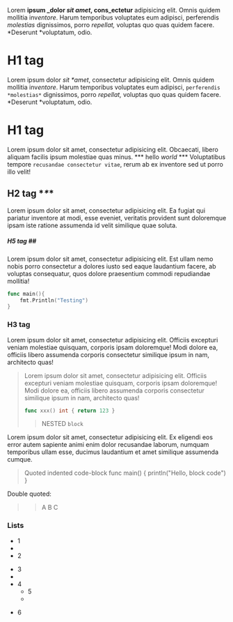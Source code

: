 Lorem **ipsum _dolor *sit amet*, cons_ectetur** adipisicing elit.
Omnis quidem mollitia inv*entore*. Harum temporibus voluptates
eum adipisci, perferendis *molestias* dignissimos, porro *repellat,*
voluptas quo quas quidem facere. *Deserunt *voluptatum, odio.

# H1 tag

Lorem ipsum dolor *sit \*amet*, consectetur adipisicing elit.
Omnis quidem mollitia inv*entore*. Harum temporibus voluptates
eum adipisci, `perferendis *molestias*` dignissimos, porro *repellat,*
voluptas quo quas quidem facere. *Deserunt *voluptatum, odio.

   H1 **tag**
   ==================

Lorem ipsum dolor sit amet, consectetur adipisicing elit.
Obcaecati, libero aliquam facilis ipsum molestiae quas minus.
*** hello *world* ***
Voluptatibus tempore `recusandae consectetur vitae`, rerum ab
ex inventore sed ut porro illo velit!

## H2 tag \**\**\*

Lorem ipsum dolor sit amet, consectetur adipisicing elit.
Ea fugiat qui pariatur inventore at modi, esse eveniet, veritatis
provident sunt doloremque ipsam iste ratione assumenda id velit
similique quae soluta.

##### H5 tag \##

Lorem ipsum dolor sit amet, consectetur adipisicing elit.
Est ullam nemo nobis porro consectetur a dolores iusto sed eaque
laudantium facere, ab voluptas consequatur, quos dolore praesentium
commodi repudiandae mollitia!

``` go
func main(){
	fmt.Println("Testing")
}
```

### H3 tag #

Lorem ipsum dolor sit amet, consectetur adipisicing elit.
Officiis excepturi veniam molestiae quisquam, corporis ipsam
doloremque! Modi dolore ea, officiis libero assumenda corporis
consectetur similique ipsum in nam, architecto quas!

> Lorem ipsum dolor sit amet, consectetur adipisicing elit.
> Officiis excepturi veniam molestiae quisquam, corporis ipsam
> doloremque! Modi dolore ea, officiis libero assumenda corporis
> consectetur similique ipsum in nam, architecto quas!
> ``` go
> func xxx() int { return 123 }
> ```
>
> > NESTED `block`

Lorem ipsum dolor sit amet, consectetur adipisicing elit.
Ex eligendi eos error autem sapiente animi enim dolor recusandae laborum,
numquam temporibus ullam esse, ducimus laudantium et amet similique
assumenda cumque.

> Quoted indented code-block
>     func main() {
>     	println("Hello, block code")
>     }

Double quoted:

>> A
> > B
 >> C


### Lists

- 1
-
- 2
+ 3
+
+ 4
  * 5
  *
 * 6